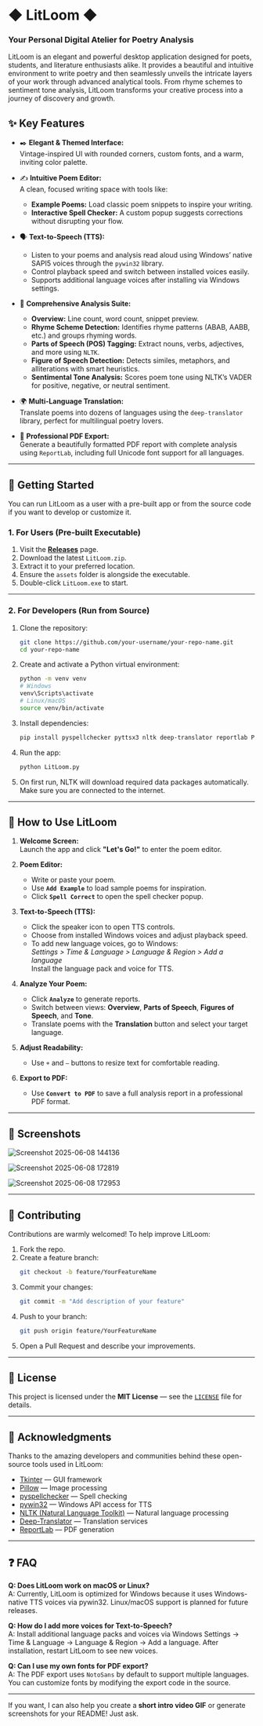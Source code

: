 # ◆ LitLoom ◆
### Your Personal Digital Atelier for Poetry Analysis

LitLoom is an elegant and powerful desktop application designed for poets, students, and literature enthusiasts alike. It provides a beautiful and intuitive environment to write poetry and then seamlessly unveils the intricate layers of your work through advanced analytical tools. From rhyme schemes to sentiment tone analysis, LitLoom transforms your creative process into a journey of discovery and growth.



## ✨ Key Features

- ✒️ **Elegant & Themed Interface:**  
  Vintage-inspired UI with rounded corners, custom fonts, and a warm, inviting color palette.

- ✍️ **Intuitive Poem Editor:**  
  A clean, focused writing space with tools like:
  - **Example Poems:** Load classic poem snippets to inspire your writing.
  - **Interactive Spell Checker:** A custom popup suggests corrections without disrupting your flow.

- 🗣️ **Text-to-Speech (TTS):**  
  - Listen to your poems and analysis read aloud using Windows’ native SAPI5 voices through the `pywin32` library.  
  - Control playback speed and switch between installed voices easily.  
  - Supports additional language voices after installing via Windows settings.

- 🔬 **Comprehensive Analysis Suite:**  
  - **Overview:** Line count, word count, snippet preview.  
  - **Rhyme Scheme Detection:** Identifies rhyme patterns (ABAB, AABB, etc.) and groups rhyming words.  
  - **Parts of Speech (POS) Tagging:** Extract nouns, verbs, adjectives, and more using `NLTK`.  
  - **Figure of Speech Detection:** Detects similes, metaphors, and alliterations with smart heuristics.  
  - **Sentimental Tone Analysis:** Scores poem tone using NLTK’s VADER for positive, negative, or neutral sentiment.

- 🌍 **Multi-Language Translation:**  
  Translate poems into dozens of languages using the `deep-translator` library, perfect for multilingual poetry lovers.

- 📄 **Professional PDF Export:**  
  Generate a beautifully formatted PDF report with complete analysis using `ReportLab`, including full Unicode font support for all languages.

---

## 🚀 Getting Started

You can run LitLoom as a user with a pre-built app or from the source code if you want to develop or customize it.

### 1. For Users (Pre-built Executable)

1. Visit the [**Releases**](https://github.com/your-username/your-repo-name/releases) page.
2. Download the latest `LitLoom.zip`.
3. Extract it to your preferred location.
4. Ensure the `assets` folder is alongside the executable.
5. Double-click `LitLoom.exe` to start.

---

### 2. For Developers (Run from Source)

1. Clone the repository:
    ```bash
    git clone https://github.com/your-username/your-repo-name.git
    cd your-repo-name
    ```
2. Create and activate a Python virtual environment:
    ```bash
    python -m venv venv
    # Windows
    venv\Scripts\activate
    # Linux/macOS
    source venv/bin/activate
    ```
3. Install dependencies:
    ```bash
    pip install pyspellchecker pyttsx3 nltk deep-translator reportlab Pillow pywin32
    ```
4. Run the app:
    ```bash
    python LitLoom.py
    ```
5. On first run, NLTK will download required data packages automatically. Make sure you are connected to the internet.

---

## 📖 How to Use LitLoom

1. **Welcome Screen:**  
   Launch the app and click **"Let's Go!"** to enter the poem editor.

2. **Poem Editor:**  
   - Write or paste your poem.  
   - Use **`Add Example`** to load sample poems for inspiration.  
   - Click **`Spell Correct`** to open the spell checker popup.

3. **Text-to-Speech (TTS):**  
   - Click the speaker icon to open TTS controls.  
   - Choose from installed Windows voices and adjust playback speed.  
   - To add new language voices, go to Windows:  
     *Settings > Time & Language > Language & Region > Add a language*  
     Install the language pack and voice for TTS.

4. **Analyze Your Poem:**  
   - Click **`Analyze`** to generate reports.  
   - Switch between views: **Overview**, **Parts of Speech**, **Figures of Speech**, and **Tone**.  
   - Translate poems with the **Translation** button and select your target language.

5. **Adjust Readability:**  
   - Use `+` and `–` buttons to resize text for comfortable reading.

6. **Export to PDF:**  
   - Use **`Convert to PDF`** to save a full analysis report in a professional PDF format.

---

## 📸 Screenshots

![Screenshot 2025-06-08 144136](https://github.com/user-attachments/assets/61573fa3-5679-4a7a-9961-d4e7a16ba212)

![Screenshot 2025-06-08 172819](https://github.com/user-attachments/assets/b82bd086-2d57-43cd-b810-a242de21b524)

![Screenshot 2025-06-08 172953](https://github.com/user-attachments/assets/817a3c12-002c-438b-9ceb-8d649af56851)




---

## 🤝 Contributing

Contributions are warmly welcomed! To help improve LitLoom:

1. Fork the repo.
2. Create a feature branch:
    ```bash
    git checkout -b feature/YourFeatureName
    ```
3. Commit your changes:
    ```bash
    git commit -m "Add description of your feature"
    ```
4. Push to your branch:
    ```bash
    git push origin feature/YourFeatureName
    ```
5. Open a Pull Request and describe your improvements.

---

## 📜 License

This project is licensed under the **MIT License** — see the [`LICENSE`](LICENSE) file for details.

---

## 🙏 Acknowledgments

Thanks to the amazing developers and communities behind these open-source tools used in LitLoom:

- [Tkinter](https://docs.python.org/3/library/tkinter.html) — GUI framework  
- [Pillow](https://python-pillow.org/) — Image processing  
- [pyspellchecker](https://github.com/barrust/pyspellchecker) — Spell checking  
- [pywin32](https://github.com/mhammond/pywin32) — Windows API access for TTS  
- [NLTK (Natural Language Toolkit)](https://www.nltk.org/) — Natural language processing  
- [Deep-Translator](https://github.com/nidhaloff/deep-translator) — Translation services  
- [ReportLab](https://www.reportlab.com/) — PDF generation

---

## ❓ FAQ

**Q: Does LitLoom work on macOS or Linux?**  
A: Currently, LitLoom is optimized for Windows because it uses Windows-native TTS voices via pywin32. Linux/macOS support is planned for future releases.

**Q: How do I add more voices for Text-to-Speech?**  
A: Install additional language packs and voices via Windows Settings → Time & Language → Language & Region → Add a language. After installation, restart LitLoom to see new voices.

**Q: Can I use my own fonts for PDF export?**  
A: The PDF export uses `NotoSans` by default to support multiple languages. You can customize fonts by modifying the export code in the source.

---

If you want, I can also help you create a **short intro video GIF** or generate screenshots for your README! Just ask.
